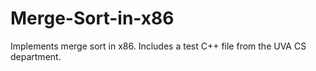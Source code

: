 # Merge-Sort-in-x86
Implements merge sort in x86. Includes a test C++ file from the UVA CS department.

